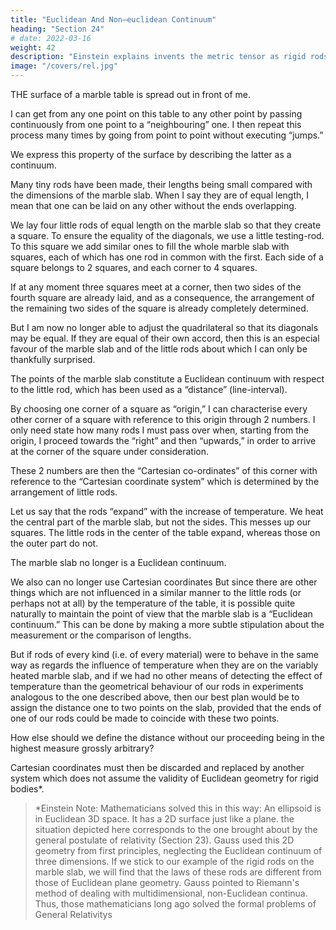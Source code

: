```yaml
---
title: "Euclidean And Non–euclidean Continuum"
heading: "Section 24"
# date: 2022-03-16
weight: 42
description: "Einstein explains invents the metric tensor as rigid rods in a Riemann curvature"
image: "/covers/rel.jpg"
---
```




THE surface of a marble table is spread out in front of me. 

I can get from any one point on this table to any other point by passing continuously from one point to a “neighbouring” one. I then repeat this process many times by going from point to point without executing “jumps.”

<!-- I am sure the reader will appreciate with sufficient clearness what I mean here by “neighbouring” and by “jumps” (if he is not too pedantic).  -->

We express this property of the surface by describing the latter as a continuum.

Many tiny rods  have been made, their lengths being small compared with the dimensions of the marble slab. When I say they are of equal length, I mean that one can be laid on any other without the ends overlapping. 

We lay four little rods of equal length on the marble slab so that they create a square. <!--  the diagonals of which are equally long. --> To ensure the equality of the diagonals, we use a little testing-rod. To this square we add similar ones to fill the whole marble slab with squares, each of which has one rod in common with the first. Each side of a square belongs to 2 squares, and each corner to 4 squares. 

<!-- It is a veritable wonder that we can carry out this business without getting into the greatest
difficulties. We only need to think of the following.  -->

If at any moment three squares meet at a corner, then two sides of the fourth square are already laid, and as a consequence, the arrangement of the remaining two sides of the square is already completely determined. 

But I am now no longer able to adjust the quadrilateral so that its diagonals may be equal. If they are equal of their own accord, then this is an especial favour of the marble slab and of the little rods about which I can only be thankfully surprised. 

<!-- We must needs experience many such surprises if the construction is to be successful. If everything has really gone smoothly, then I say that --> 

The points of the marble slab constitute a Euclidean continuum with respect to the little rod, which has been used as a “distance” (line-interval).

By choosing one corner of a square as “origin,” I can characterise every other corner of a square with reference to this origin through 2 numbers. I only need state how many rods I must pass over when, starting from the origin, I proceed towards the “right” and then “upwards,” in order to arrive at the corner of the square under consideration. 

These 2 numbers are then the “Cartesian co-ordinates” of this corner with reference to the “Cartesian coordinate system” which is determined by the arrangement of little rods.

<!-- By making use of the following modification of this abstract experiment, we recognise that there must also be cases in which the experiment would be unsuccessful. We shall suppose that  -->

Let us say that the rods “expand” with the increase of temperature. We heat the central part of the marble slab, but not the sides. This messes up our squares. <!-- periphery, in which case two of our little rods can still be brought into coincidence at every position on the table. But our construction of squares must necessarily come into disorder during the heating, because --> The little rods in the center of the table expand, whereas those on the outer part do not.

<!-- With reference to our little rods — defined as unit lengths — --> The marble slab no longer is a Euclidean continuum. 

We also can no longer use <!-- , and we are also no longer in the position of defining --> Cartesian coordinates<!--  directly with their aid , since the above construction can no longer be carried out.--> But since there are other things which are not influenced in a similar manner to the little rods (or perhaps not at all) by the temperature of the table, it is possible quite naturally to maintain the point of view that the marble slab is a “Euclidean continuum.” This can be done  by making a more subtle stipulation about the measurement or the comparison of lengths.

But if rods of every kind (i.e. of every material) were to behave in the same way as regards the influence of temperature when they are on the variably heated marble slab, and if we had no other means of detecting the effect of temperature than the geometrical behaviour of our rods in experiments analogous to the one described above, then our best plan would be to assign the distance one to two points on the slab, provided that the ends of one of our rods could be made to coincide with these two points. 

How else should we define the distance without our proceeding being in the highest measure grossly arbitrary? 

Cartesian coordinates must then be discarded and replaced by another system which does not assume the validity of Euclidean geometry for rigid bodies*. 


> *Einstein Note: Mathematicians solved this in this way: An ellipsoid is in Euclidean 3D space. It has a 2D surface just like a plane. the situation depicted here corresponds to the one brought about by the general postulate of relativity (Section 23). Gauss used this 2D geometry from first principles, neglecting <!--  of the fact that the surface belongs to a --> the Euclidean continuum of three dimensions. If we stick to our example of the rigid rods on the marble slab, we will find that the laws of these rods are different from those of Euclidean plane geometry. Gauss pointed to Riemann's method of dealing with multidimensional, non-Euclidean continua. Thus, those mathematicians long ago solved the formal problems of General Relativitys

